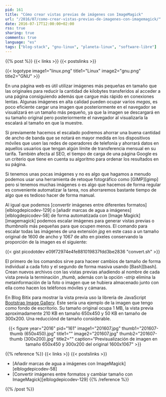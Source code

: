 ```yaml
---
pid: 161
title: "Cómo crear vistas previas de imágenes con ImageMagick"
url: "/2016/07/como-crear-vistas-previas-de-imagenes-con-imagemagick/"
date: 2016-07-17T12:00:00+02:00
rss: true
sharing: true
comments: true
language: "es"
tags: ["blog-stack", "gnu-linux", "planeta-linux", "software-libre"]
---
```


{{% post %}}
{{< links >}}
{{< postslinks >}}

{{< logotype image1="linux.png" title1="Linux" image2="gnu.png" title2="GNU" >}}

En una página web es útil utilizar imágenes más pequeñas en tamaño que las originales para reducir la cantidad de kilobytes transferidos al acceder a una página consiguiendo además que cargue más rápido en conexiones lentas. Algunas imágenes en alta calidad pueden ocupar varios _megas_, es poco eficiente cargar una imagen que posteriormente en el navegador se visualizará en un tamaño más pequeño, ya que la imagen se descargará en su tamaño original pero posteriormente el navegador al visualizarla la escalará al tamaño en que la muestre.

Si previamente hacemos el escalado podremos ahorrar una buena cantidad de ancho de banda que se notará en mayor medida en los dispositivos móviles que usen las redes de operadores de telefonía y ahorrará datos en aquellos usuarios que tengan algún límite de transferencia mensual en su tarifa. También afecta al SEO, el tiempo de carga de una página Google es un criterio que tiene en cuenta su algoritmo para ordenar los resultados en su página.

Si tenemos unas pocas imágenes y no es algo que hagamos a menudo podemos usar una herramienta de retoque fotográfico como [GIMP][gimp] pero si tenemos muchas imágenes o es algo que hacemos de forma regular es conveniente automatizar la tarea, nos ahorraremos bastante tiempo de algo que es tedioso hacer de forma manual.

Al igual que podemos [convertir imágenes entre diferentes formatos][elblogdepicodev-129] o [añadir marcas de agua a imágenes][elblogdepicodev-58] de forma automatizada con [Image Magick][imagemagick] podemos escalar imágenes para generar vistas previas o _thumbnails_ más pequeñas para que ocupen menos. El comando para escalar todas las imágenes de una extensión _jpg_ en este caso a un tamaño original de 1600 de ancho y 1067 de alto en pixeles conservando la proporción de la imagen es el siguiente:

{{< gist picodotdev e09f72974e4fe881019837fdd3be2836 "convert.sh" >}}

El primero de los comandos sirve para haceer cambios de tamaño de forma individual a cada foto y el segundo de forma masiva usando [Bash][bash]. Crean nuevos archivos con las vistas previas añadiendo al nombre de cada vista previa la terminación _\_thumb_, además con la opción _-strip_ elimina la metainformación de la foto o imagen que se hubiera almacenado junto con ella como hacen los teléfonos móviles y cámaras.

En Blog Bitix para mostrar la vista previa uso la librería de JavaScript [Bootstrap Image Gallery](https://blueimp.github.io/Bootstrap-Image-Gallery/). Este sería una ejemplo de la imagen que tengo como fondo de escritorio. Su tamaño original ocupa 1 MB, la vista previa aproximadamente 210 KB en tamaño 650x450 y 50 KB en tamaño de 300x200. Una reducciónd de tamaño considerable.

<div class="media" style="text-align: center;">
    {{< figure year="2016" pid="161"
        image1="201607.jpg" thumb1="201607-thumb (650x450).jpg" title1=""
        image2="201607.jpg" thumb2="201607-thumb (300x200).jpg" title2=""
        caption="Previsualización de imagen en tamaño 650x450 y 300x200 del original 1600x1067" >}}
</div>

{{% reference %}}
{{< links >}}
{{< postslinks >}}
* [Añadir marcas de agua a imágenes con ImageMagick][elblogdepicodev-58]
* [Convertir imágenes entre formatos y cambiar tamaño con ImageMagick][elblogdepicodev-129]
{{% /reference %}}

{{% /post %}}
